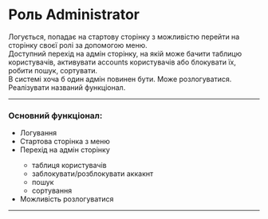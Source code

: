 <!DOCTYPE html>
<html lang="en">
<head>
	<meta charset="UTF-8">
</head>
<body>
    <div>
		<h1>Роль Administrator</h1>
		<div>Логується, попадає на стартову сторінку з можливістю перейти на сторінку своєї ролі за допомогою меню. </div>
		<div>Доступний перехід на адмін сторінку, на якій може бачити таблицю користувачів, активувати accounts користувачів або блокувати їх, робити пошук, сортувати.</div> 
		<div>В системі хоча б один адмін повинен бути. Може розлогуватися. Реалізувати названий функціонал.</div>
	<div>
	<hr>
	<h3>Основний функціонал:</h3>
	<ul>
		<li>Логування</li>
		<li>Стартова сторінка з меню</li>
		<li>Перехід на адмін сторінку</li>
		<ul>
			<li>таблиця користувачів</li>
			<li>заблокувати/розблокувати аккакнт</li>
			<li>пошук</li>
			<li>сортування</li>
		</ul>
		<li>Можливість розлогуватися</li>
	</ul>
	<hr>
	
</body>
</html>
